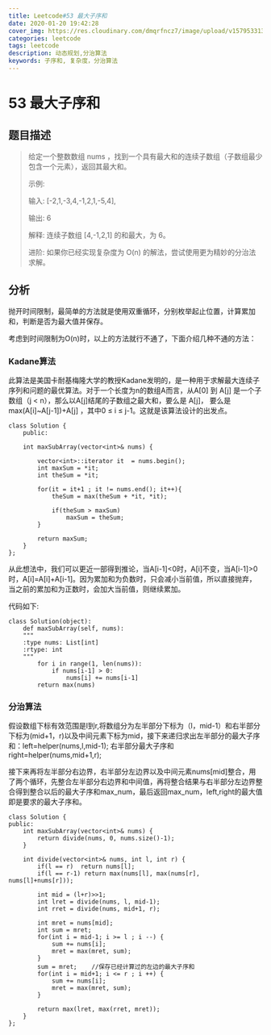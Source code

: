 ```yaml
---
title: Leetcode#53 最大子序和
date: 2020-01-20 19:42:28
cover_img: https://res.cloudinary.com/dmqrfncz7/image/upload/v1579533135/timg_1_o6pkuf.jpg
categories: leetcode
tags: leetcode
description: 动态规划,分治算法
keywords: 子序和, 复杂度，分治算法
---
```

# 53 最大子序和

## 题目描述
>给定一个整数数组 nums ，找到一个具有最大和的连续子数组（子数组最少包含一个元素），返回其最大和。
>
>示例:
>
>输入: [-2,1,-3,4,-1,2,1,-5,4],
>
>输出: 6
>
>解释: 连续子数组 [4,-1,2,1] 的和最大，为 6。
>
>进阶:
>如果你已经实现复杂度为 O(n) 的解法，尝试使用更为精妙的分治法求解。

## 分析
抛开时间限制，最简单的方法就是使用双重循环，分别枚举起止位置，计算累加和，判断是否为最大值并保存。

考虑到时间限制为O(n)时，以上的方法就行不通了，下面介绍几种不通的方法：

### Kadane算法
此算法是美国卡耐基梅隆大学的教授Kadane发明的，是一种用于求解最大连续子序列和问题的最优算法。对于一个长度为n的数组A而言，从A[0] 到 A[j] 是一个子数组（j < n），那么以A[j]结尾的子数组之最大和，要么是 A[j]， 要么是 max(A[i]~A[j-1])+A[j] ，其中0 ≤ i ≤ j-1。这就是该算法设计的出发点。

```
class Solution {
	public:
    
    int maxSubArray(vector<int>& nums) {
        
        vector<int>::iterator it  = nums.begin();
        int maxSum = *it;
        int theSum = *it;
        
        for(it = it+1 ; it != nums.end(); it++){
            theSum = max(theSum + *it, *it);
            
            if(theSum > maxSum)
                maxSum = theSum;
        }
        
        return maxSum;
    }
};
```

从此想法中，我们可以更近一部得到推论，当A[i-1]<0时，A[i]不变，当A[i-1]>0时，A[i]=A[i]+A[i-1]。因为累加和为负数时，只会减小当前值，所以直接抛弃，当之前的累加和为正数时，会加大当前值，则继续累加。

代码如下:

```
class Solution(object):
    def maxSubArray(self, nums):
    """
    :type nums: List[int]
    :rtype: int
    """
        for i in range(1, len(nums)):  
            if nums[i-1] > 0:  
                nums[i] += nums[i-1]  
        return max(nums)
```

### 分治算法
假设数组下标有效范围是l到r,将数组分为左半部分下标为（l，mid-1）和右半部分下标为(mid+1，r)以及中间元素下标为mid，接下来递归求出左半部分的最大子序和：left=helper(nums,l,mid-1); 右半部分最大子序和right=helper(nums,mid+1,r);

接下来再将左半部分右边界，右半部分左边界以及中间元素nums[mid]整合，用了两个循环，先整合左半部分右边界和中间值，再将整合结果与右半部分左边界整合得到整合以后的最大子序和max_num，最后返回max_num，left,right的最大值即是要求的最大子序和。


```
class Solution {
public:
    int maxSubArray(vector<int>& nums) {  
        return divide(nums, 0, nums.size()-1);
    }  
    
    int divide(vector<int>& nums, int l, int r) {
        if(l == r)  return nums[l];
        if(l == r-1) return max(nums[l], max(nums[r], nums[l]+nums[r]));
        
        int mid = (l+r)>>1;
        int lret = divide(nums, l, mid-1);
        int rret = divide(nums, mid+1, r);
        
        int mret = nums[mid];
        int sum = mret;
        for(int i = mid-1; i >= l ; i --) {
            sum += nums[i];
            mret = max(mret, sum);
        }
        sum = mret;    //保存已经计算过的左边的最大子序和
        for(int i = mid+1; i <= r ; i ++) {
            sum += nums[i];
            mret = max(mret, sum);
        }
        
        return max(lret, max(rret, mret));
    }
};
```

